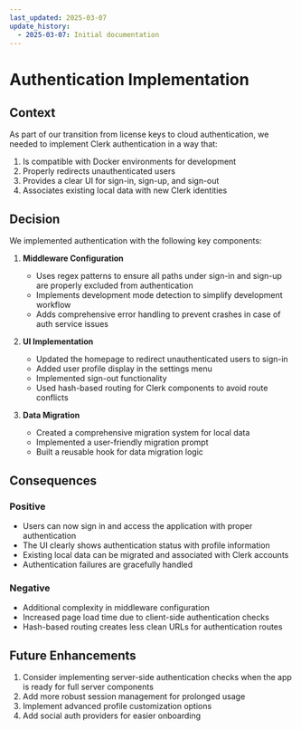 ```yaml
---
last_updated: 2025-03-07
update_history:
  - 2025-03-07: Initial documentation
---
```


# Authentication Implementation

## Context

As part of our transition from license keys to cloud authentication, we needed to implement Clerk authentication in a way that:
1. Is compatible with Docker environments for development
2. Properly redirects unauthenticated users
3. Provides a clear UI for sign-in, sign-up, and sign-out
4. Associates existing local data with new Clerk identities

## Decision

We implemented authentication with the following key components:

1. **Middleware Configuration**
   - Uses regex patterns to ensure all paths under sign-in and sign-up are properly excluded from authentication
   - Implements development mode detection to simplify development workflow
   - Adds comprehensive error handling to prevent crashes in case of auth service issues

2. **UI Implementation**
   - Updated the homepage to redirect unauthenticated users to sign-in
   - Added user profile display in the settings menu
   - Implemented sign-out functionality
   - Used hash-based routing for Clerk components to avoid route conflicts

3. **Data Migration**
   - Created a comprehensive migration system for local data
   - Implemented a user-friendly migration prompt
   - Built a reusable hook for data migration logic

## Consequences

### Positive

- Users can now sign in and access the application with proper authentication
- The UI clearly shows authentication status with profile information
- Existing local data can be migrated and associated with Clerk accounts
- Authentication failures are gracefully handled

### Negative

- Additional complexity in middleware configuration
- Increased page load time due to client-side authentication checks
- Hash-based routing creates less clean URLs for authentication routes

## Future Enhancements

1. Consider implementing server-side authentication checks when the app is ready for full server components
2. Add more robust session management for prolonged usage
3. Implement advanced profile customization options
4. Add social auth providers for easier onboarding
